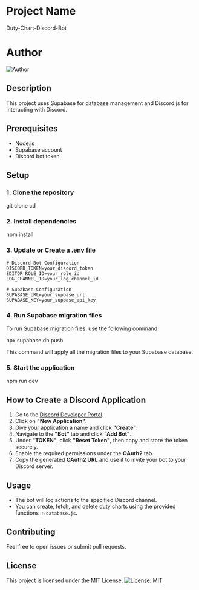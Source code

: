 # Project Name
Duty-Chart-Discord-Bot

# Author
[![Author](https://img.shields.io/badge/Author-Akame__Lucy-blue)](https://github.com/Akame-Lucy)

## Description
This project uses Supabase for database management and Discord.js for interacting with Discord.

## Prerequisites
- Node.js
- Supabase account
- Discord bot token

## Setup

### 1. Clone the repository
git clone <repository-url> cd <repository-directory>

### 2. Install dependencies
npm install

### 3. Update or Create a .env file
```
# Discord Bot Configuration
DISCORD_TOKEN=your_discord_token
EDITOR_ROLE_ID=your_role_id
LOG_CHANNEL_ID=your_log_channel_id

# Supabase Configuration
SUPABASE_URL=your_supbase_url
SUPABASE_KEY=your_supbase_api_key
```

### 4. Run Supabase migration files
To run Supabase migration files, use the following command:

npx supabase db push

This command will apply all the migration files to your Supabase database.

### 5. Start the application
npm run dev

## How to Create a Discord Application

1. Go to the [Discord Developer Portal](https://discord.com/developers/applications).
2. Click on **"New Application"**.
3. Give your application a name and click **"Create"**.
4. Navigate to the **"Bot"** tab and click **"Add Bot"**.
5. Under **"TOKEN"**, click **"Reset Token"**, then copy and store the token securely.
6. Enable the required permissions under the **OAuth2** tab.
7. Copy the generated **OAuth2 URL** and use it to invite your bot to your Discord server.

## Usage
- The bot will log actions to the specified Discord channel.
- You can create, fetch, and delete duty charts using the provided functions in `database.js`.

## Contributing
Feel free to open issues or submit pull requests.

## License
This project is licensed under the MIT License.
[![License: MIT](https://img.shields.io/badge/License-MIT-yellow.svg)](https://opensource.org/licenses/MIT)
